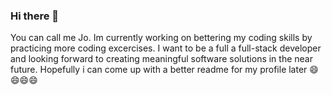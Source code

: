 ### Hi there 👋

<!--
**Frimps101/Frimps101** is a ✨ _special_ ✨ repository because its `README.md` (this file) appears on your GitHub profile.

Here are some ideas to get you started:

- 🔭 I’m currently working on ...
- 🌱 I’m currently learning ...
- 👯 I’m looking to collaborate on ...
- 🤔 I’m looking for help with ...
- 💬 Ask me about ...
- 📫 How to reach me: ...
- 😄 Pronouns: ...
- ⚡ Fun fact: ...
-->

You can call me Jo. Im currently working on bettering my coding skills by practicing more coding excercises. I want to be a full a full-stack developer and looking forward to creating meaningful software solutions in the near future. Hopefully i can come up with a better readme for my profile later 😄😄😄😄

